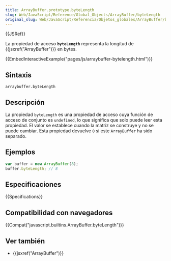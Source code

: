 ```yaml
---
title: ArrayBuffer.prototype.byteLength
slug: Web/JavaScript/Reference/Global_Objects/ArrayBuffer/byteLength
original_slug: Web/JavaScript/Referencia/Objetos_globales/ArrayBuffer/byteLength
---
```


{{JSRef}}

La propiedad de acceso **`byteLength`** representa la longitud de {{jsxref("ArrayBuffer")}} en bytes.

{{EmbedInteractiveExample("pages/js/arraybuffer-bytelength.html")}}

## Sintaxis

```
arraybuffer.byteLength
```

## Descripción

La propiedad `byteLength` es una propiedad de acceso cuya función de acceso de conjunto es `undefined`, lo que significa que solo puede leer esta propiedad. El valor se establece cuando la matriz se construye y no se puede cambiar. Esta propiedad devuelve `0` si este `ArrayBuffer` ha sido separado.

## Ejemplos

```js
var buffer = new ArrayBuffer(8);
buffer.byteLength; // 8
```

## Especificaciones

{{Specifications}}

## Compatibilidad con navegadores

{{Compat("javascript.builtins.ArrayBuffer.byteLength")}}

## Ver también

- {{jsxref("ArrayBuffer")}}
